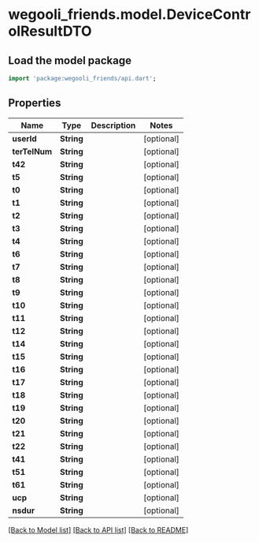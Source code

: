 # wegooli_friends.model.DeviceControlResultDTO

## Load the model package

```dart
import 'package:wegooli_friends/api.dart';
```

## Properties

| Name          | Type       | Description | Notes      |
| ------------- | ---------- | ----------- | ---------- |
| **userId**    | **String** |             | [optional] |
| **terTelNum** | **String** |             | [optional] |
| **t42**       | **String** |             | [optional] |
| **t5**        | **String** |             | [optional] |
| **t0**        | **String** |             | [optional] |
| **t1**        | **String** |             | [optional] |
| **t2**        | **String** |             | [optional] |
| **t3**        | **String** |             | [optional] |
| **t4**        | **String** |             | [optional] |
| **t6**        | **String** |             | [optional] |
| **t7**        | **String** |             | [optional] |
| **t8**        | **String** |             | [optional] |
| **t9**        | **String** |             | [optional] |
| **t10**       | **String** |             | [optional] |
| **t11**       | **String** |             | [optional] |
| **t12**       | **String** |             | [optional] |
| **t14**       | **String** |             | [optional] |
| **t15**       | **String** |             | [optional] |
| **t16**       | **String** |             | [optional] |
| **t17**       | **String** |             | [optional] |
| **t18**       | **String** |             | [optional] |
| **t19**       | **String** |             | [optional] |
| **t20**       | **String** |             | [optional] |
| **t21**       | **String** |             | [optional] |
| **t22**       | **String** |             | [optional] |
| **t41**       | **String** |             | [optional] |
| **t51**       | **String** |             | [optional] |
| **t61**       | **String** |             | [optional] |
| **ucp**       | **String** |             | [optional] |
| **nsdur**     | **String** |             | [optional] |

[[Back to Model list]](../README.md#documentation-for-models)
[[Back to API list]](../README.md#documentation-for-api-endpoints)
[[Back to README]](../README.md)
